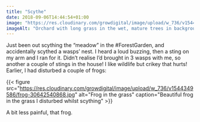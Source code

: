 ```yaml
---
title: "Scythe"
date: 2018-09-06T14:44:54+01:00
image: "https://res.cloudinary.com/growdigital/image/upload/w_736/v1544345086/orchard-44512422981.jpg"
imageAlt: "Orchard with long grass in the wet, mature trees in background"
---
```


Just been out scything the “meadow” in the #ForestGarden, and accidentally scythed a wasps’ nest. I heard a loud buzzing, then a sting on my arm and I ran for it. Didn’t realise I’d brought in 3 wasps with me, so another a couple of stings in the house! I like wildlife but crikey that hurts! Earlier, I had disturbed a couple of frogs:

{{< figure src="https://res.cloudinary.com/growdigital/image/upload/w_736/v1544349586/frog-30642540868.jpg" alt="Frog in the grass" caption="Beautiful frog in the grass I disturbed whilst scything" >}}

A bit less painful, that frog.
